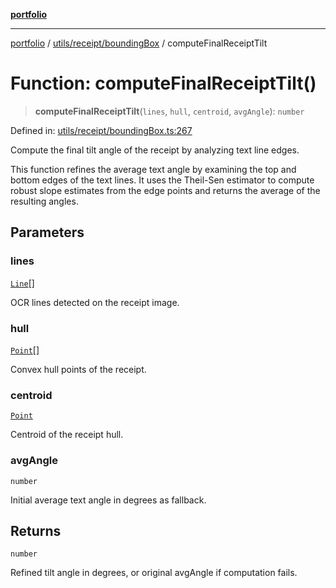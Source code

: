 [**portfolio**](../../../../README.md)

***

[portfolio](../../../../modules.md) / [utils/receipt/boundingBox](../README.md) / computeFinalReceiptTilt

# Function: computeFinalReceiptTilt()

> **computeFinalReceiptTilt**(`lines`, `hull`, `centroid`, `avgAngle`): `number`

Defined in: [utils/receipt/boundingBox.ts:267](https://github.com/tnorlund/Portfolio/blob/4e9e2a8fa40600e456ef73247e87d67f77cbbd17/portfolio/utils/receipt/boundingBox.ts#L267)

Compute the final tilt angle of the receipt by analyzing text line edges.

This function refines the average text angle by examining the top and bottom
edges of the text lines. It uses the Theil-Sen estimator to compute robust
slope estimates from the edge points and returns the average of the resulting
angles.

## Parameters

### lines

[`Line`](../../../../types/api/interfaces/Line.md)[]

OCR lines detected on the receipt image.

### hull

[`Point`](../../../../types/api/interfaces/Point.md)[]

Convex hull points of the receipt.

### centroid

[`Point`](../../../../types/api/interfaces/Point.md)

Centroid of the receipt hull.

### avgAngle

`number`

Initial average text angle in degrees as fallback.

## Returns

`number`

Refined tilt angle in degrees, or original avgAngle if computation fails.
